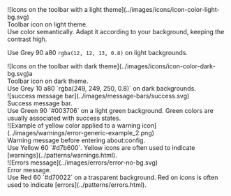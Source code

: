 <div class="grid-2">
<div markdown="1">
![Icons on the toolbar with a light theme](../images/icons/icon-color-light-bg.svg)

<figcaption>Toolbar icon on light theme.</figcaption>
</div>
<div markdown="1">
Use color semantically. Adapt it according to your background, keeping the contrast high.

Use Grey 90 a80 `rgba(12, 12, 13, 0.8)` on light backgrounds.
</div>
<div markdown="1">
![Icons on the toolbar with dark theme](../images/icons/icon-color-dark-bg.svg)a 

<figcaption>Toolbar icon on dark theme.</figcaption>
</div>
<div markdown="1">
Use Grey 10 a80 `rgba(249, 249, 250, 0.8)` on dark backgrounds.
</div>
<div markdown="1">
![success message bar](../images/message-bars/success.svg)

<figcaption>Success message bar.</figcaption>
</div>
<div markdown="1">
Use Green 90 `#003706` on a light green background. Green colors are usually associated with success states.
</div>
<div markdown="1">
![Example of yellow color applied to a warning icon](../images/warnings/error-generic-example_2.png) 

<figcaption>Warning message before entering about:config.</figcaption>
</div>
<div markdown="1">
Use Yellow 60 `#d7b600`. Yellow icons are often used to indicate [warnings](../patterns/warnings.html).
</div>
<div markdown="1">
![Errors message](../images/errors/error-no-bg.svg)

<figcaption>Error message.</figcaption>
</div>
<div markdown="1">
Use Red 60 `#d70022` on a trasparent background. Red on icons is often used to indicate [errors](../patterns/errors.html).
</div>
</div>
